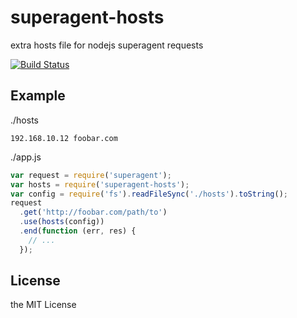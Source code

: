 # superagent-hosts

extra hosts file for nodejs superagent requests

[![Build Status](https://travis-ci.org/imyelo/superagent-hosts.svg)](https://travis-ci.org/imyelo/superagent-hosts)

## Example
./hosts
```
192.168.10.12 foobar.com
```

./app.js
```javascript
var request = require('superagent');
var hosts = require('superagent-hosts');
var config = require('fs').readFileSync('./hosts').toString();
request
  .get('http://foobar.com/path/to')
  .use(hosts(config))
  .end(function (err, res) {
    // ...
  });
```

## License
the MIT License

